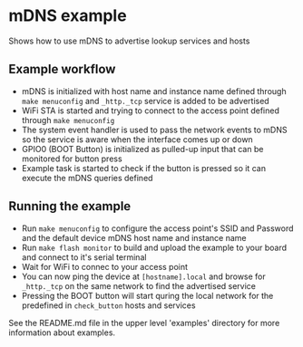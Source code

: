 # mDNS example

Shows how to use mDNS to advertise lookup services and hosts

## Example workflow

- mDNS is initialized with host name and instance name defined through `make menuconfig` and `_http._tcp` service is added to be advertised
- WiFi STA is started and trying to connect to the access point defined through `make menuconfig`
- The system event handler is used to pass the network events to mDNS so the service is aware when the interface comes up or down
- GPIO0 (BOOT Button) is initialized as pulled-up input that can be monitored for button press
- Example task is started to check if the button is pressed so it can execute the mDNS queries defined

## Running the example

- Run `make menuconfig` to configure the access point's SSID and Password and the default device mDNS host name and instance name
- Run `make flash monitor` to build and upload the example to your board and connect to it's serial terminal
- Wait for WiFi to connec to your access point
- You can now ping the device at `[hostname].local` and browse for `_http._tcp` on the same network to find the advertised service
- Pressing the BOOT button will start quring the local network for the predefined in `check_button` hosts and services

See the README.md file in the upper level 'examples' directory for more information about examples.
